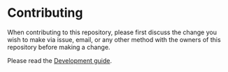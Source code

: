 # Contributing

When contributing to this repository, please first discuss the change you wish to make via issue,
email, or any other method with the owners of this repository before making a change.

Please read the [Development guide](./.dev/Home.md).
